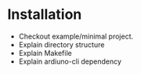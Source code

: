 # Installation

* Checkout example/minimal project.
* Explain directory structure
* Explain Makefile
* Explain ardiuno-cli dependency